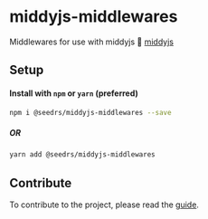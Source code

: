 # middyjs-middlewares

Middlewares for use with middyjs 🛵 [middyjs](https://github.com/middyjs/middy)

## Setup

#### Install with `npm` or `yarn` (preferred)

```bash
npm i @seedrs/middyjs-middlewares --save
```

##### OR

```bash
yarn add @seedrs/middyjs-middlewares
```

## Contribute

To contribute to the project, please read the [guide](CONTRIBUTING.md).
